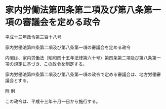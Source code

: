 # 家内労働法第四条第二項及び第八条第一項の審議会を定める政令

平成十三年政令第三百十八号

家内労働法第四条第二項及び第八条第一項の審議会を定める政令

内閣は、家内労働法（昭和四十五年法律第六十号）第四条第二項及び第八条第一項の規定に基づき、この政令を制定する。

家内労働法第四条第二項及び第八条第一項の政令で定める審議会は、地方労働審議会とする。

附 則

この政令は、平成十三年十月一日から施行する。
